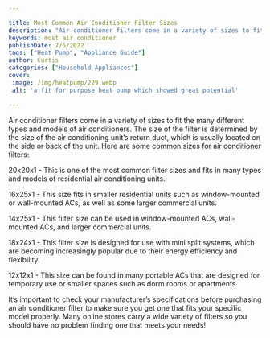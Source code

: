 ```yaml
---

title: Most Common Air Conditioner Filter Sizes
description: "Air conditioner filters come in a variety of sizes to fit the many different types and models of air conditioners. The size of the...find out now"
keywords: most air conditioner
publishDate: 7/5/2022
tags: ["Heat Pump", "Appliance Guide"]
author: Curtis
categories: ["Household Appliances"]
cover: 
 image: /img/heatpump/229.webp
 alt: 'a fit for purpose heat pump which showed great potential'

---
```


Air conditioner filters come in a variety of sizes to fit the many different types and models of air conditioners. The size of the filter is determined by the size of the air conditioning unit’s return duct, which is usually located on the side or back of the unit. Here are some common sizes for air conditioner filters: 

20x20x1 - This is one of the most common filter sizes and fits in many types and models of residential air conditioning units.

16x25x1 - This size fits in smaller residential units such as window-mounted or wall-mounted ACs, as well as some larger commercial units.

14x25x1 - This filter size can be used in window-mounted ACs, wall-mounted ACs, and larger commercial units. 

18x24x1 - This filter size is designed for use with mini split systems, which are becoming increasingly popular due to their energy efficiency and flexibility. 

12x12x1 - This size can be found in many portable ACs that are designed for temporary use or smaller spaces such as dorm rooms or apartments. 

It’s important to check your manufacturer’s specifications before purchasing an air conditioner filter to make sure you get one that fits your specific model properly. Many online stores carry a wide variety of filters so you should have no problem finding one that meets your needs!
